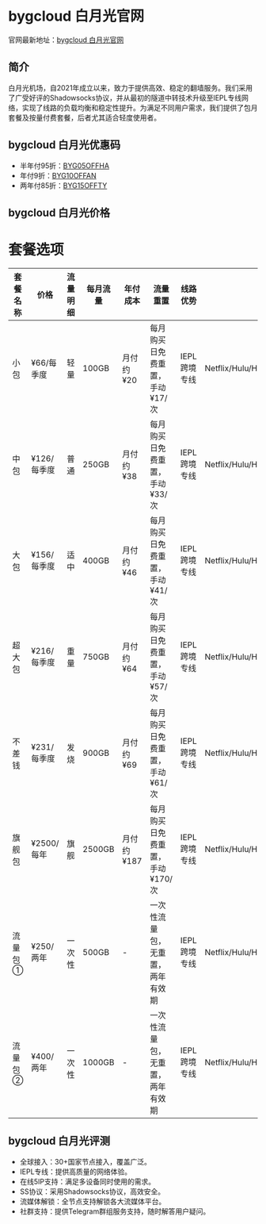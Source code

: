 # bygcloud 白月光官网

官网最新地址：[bygcloud 白月光官网](https://bygcloud.com/#/register?code=nwfiuaTm)


## 简介

白月光机场，自2021年成立以来，致力于提供高效、稳定的翻墙服务。我们采用了广受好评的Shadowsocks协议，并从最初的隧道中转技术升级至IEPL专线网络，实现了线路的负载均衡和稳定性提升。为满足不同用户需求，我们提供了包月套餐及按量付费套餐，后者尤其适合轻度使用者。


## bygcloud 白月光优惠码

- 半年付95折：[BYG05OFFHA](https://bygcloud.com/#/register?code=nwfiuaTm)
- 年付9折：[BYG10OFFAN](https://bygcloud.com/#/register?code=nwfiuaTm)
- 两年付85折：[BYG15OFFTY](https://bygcloud.com/#/register?code=nwfiuaTm)

## bygcloud 白月光价格

# 套餐选项

| 套餐名称  | 价格      | 流量明细     | 每月流量    | 年付成本   | 流量重置                 | 线路优势        | 流媒体支持                                     | 套餐优势             | 设备支持               | 其他说明    |
|---------|---------|-----------|----------|----------|-----------------------|-------------|------------------------------------------|-----------------|-------------------|---------|
| 小包      | ¥66/每季度 | 轻量        | 100GB    | 月付约¥20 | 每月购买日免费重置，手动¥17/次      | IEPL跨境专线    | Netflix/Hulu/Hbo/Disney+/Dazn/Tiktok/Chatgpt | 全球30+国家/地区 | SS协议，5个公网IP | 无退款服务 |
| 中包      | ¥126/每季度| 普通        | 250GB    | 月付约¥38 | 每月购买日免费重置，手动¥33/次      | IEPL跨境专线    | Netflix/Hulu/Hbo/Disney+/Dazn/Tiktok/Chatgpt | 全球30+国家/地区 | SS协议，5个公网IP | 无退款服务 |
| 大包      | ¥156/每季度| 适中        | 400GB    | 月付约¥46 | 每月购买日免费重置，手动¥41/次      | IEPL跨境专线    | Netflix/Hulu/Hbo/Disney+/Dazn/Tiktok/Chatgpt | 全球30+国家/地区 | SS协议，5个公网IP | 无退款服务 |
| 超大包    | ¥216/每季度| 重量        | 750GB    | 月付约¥64 | 每月购买日免费重置，手动¥57/次      | IEPL跨境专线    | Netflix/Hulu/Hbo/Disney+/Dazn/Tiktok/Chatgpt | 全球30+国家/地区 | SS协议，5个公网IP | 无退款服务 |
| 不差钱    | ¥231/每季度| 发烧        | 900GB    | 月付约¥69 | 每月购买日免费重置，手动¥61/次      | IEPL跨境专线    | Netflix/Hulu/Hbo/Disney+/Dazn/Tiktok/Chatgpt | 全球30+国家/地区 | SS协议，5个公网IP | 无退款服务 |
| 旗舰包    | ¥2500/每年 | 旗舰        | 2500GB   | 月付约¥187| 每月购买日免费重置，手动¥170/次     | IEPL跨境专线    | Netflix/Hulu/Hbo/Disney+/Dazn/Tiktok/Chatgpt | 全球30+国家/地区 | SS协议，5个公网IP | 无退款服务 |
| 流量包①  | ¥250/两年  | 一次性      | 500GB    | -        | 一次性流量包，无重置，两年有效期      | IEPL跨境专线    | Netflix/Hulu/Hbo/Disney+/Dazn/Tiktok/Chatgpt | 全球30+国家/地区 | SS协议，5个公网IP | 无退款服务 |
| 流量包②  | ¥400/两年  | 一次性      | 1000GB   | -        | 一次性流量包，无重置，两年有效期      | IEPL跨境专线    | Netflix/Hulu/Hbo/Disney+/Dazn/Tiktok


## bygcloud 白月光评测

- 全球接入：30+国家节点接入，覆盖广泛。
- IEPL专线：提供高质量的网络体验。
- 在线5IP支持：满足多设备同时使用的需求。
- SS协议：采用Shadowsocks协议，高效安全。
- 流媒体解锁：全节点支持解锁各大流媒体平台。
- 社群支持：提供Telegram群组服务支持，随时解答用户疑问。


